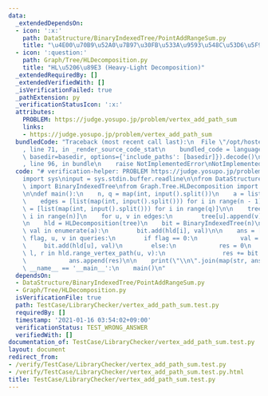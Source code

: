 ```yaml
---
data:
  _extendedDependsOn:
  - icon: ':x:'
    path: DataStructure/BinaryIndexedTree/PointAddRangeSum.py
    title: "\u4E00\u70B9\u52A0\u7B97\u30FB\u533A\u9593\u548C\u53D6\u5F97"
  - icon: ':question:'
    path: Graph/Tree/HLDecomposition.py
    title: "HL\u5206\u89E3 (Heavy-Light Decomposition)"
  _extendedRequiredBy: []
  _extendedVerifiedWith: []
  _isVerificationFailed: true
  _pathExtension: py
  _verificationStatusIcon: ':x:'
  attributes:
    PROBLEM: https://judge.yosupo.jp/problem/vertex_add_path_sum
    links:
    - https://judge.yosupo.jp/problem/vertex_add_path_sum
  bundledCode: "Traceback (most recent call last):\n  File \"/opt/hostedtoolcache/Python/3.9.1/x64/lib/python3.9/site-packages/onlinejudge_verify/documentation/build.py\"\
    , line 71, in _render_source_code_stat\n    bundled_code = language.bundle(stat.path,\
    \ basedir=basedir, options={'include_paths': [basedir]}).decode()\n  File \"/opt/hostedtoolcache/Python/3.9.1/x64/lib/python3.9/site-packages/onlinejudge_verify/languages/python.py\"\
    , line 96, in bundle\n    raise NotImplementedError\nNotImplementedError\n"
  code: "# verification-helper: PROBLEM https://judge.yosupo.jp/problem/vertex_add_path_sum\n\
    import sys\ninput = sys.stdin.buffer.readline\n\nfrom DataStructure.BinaryIndexedTree.PointAddRangeSum\
    \ import BinaryIndexedTree\nfrom Graph.Tree.HLDecomposition import HLDecomposition\n\
    \n\ndef main():\n    n, q = map(int, input().split())\n    a = list(map(int, input().split()))\n\
    \    edges = [list(map(int, input().split())) for i in range(n - 1)]\n    queries\
    \ = [list(map(int, input().split())) for i in range(q)]\n\n    tree = [[] for\
    \ i in range(n)]\n    for u, v in edges:\n        tree[u].append(v)\n        tree[v].append(u)\n\
    \n    hld = HLDecomposition(tree)\n    bit = BinaryIndexedTree(n)\n\n    for i,\
    \ val in enumerate(a):\n        bit.add(hld[i], val)\n\n    ans = []\n    for\
    \ flag, u, v in queries:\n        if flag == 0:\n            val = v\n       \
    \     bit.add(hld[u], val)\n        else:\n            res = 0\n            for\
    \ l, r in hld.range_vertex_path(u, v):\n                res += bit.sum(l, r)\n\
    \            ans.append(res)\n\n    print(\"\\n\".join(map(str, ans)))\n\n\nif\
    \ __name__ == '__main__':\n    main()\n"
  dependsOn:
  - DataStructure/BinaryIndexedTree/PointAddRangeSum.py
  - Graph/Tree/HLDecomposition.py
  isVerificationFile: true
  path: TestCase/LibraryChecker/vertex_add_path_sum.test.py
  requiredBy: []
  timestamp: '2021-01-16 03:54:02+09:00'
  verificationStatus: TEST_WRONG_ANSWER
  verifiedWith: []
documentation_of: TestCase/LibraryChecker/vertex_add_path_sum.test.py
layout: document
redirect_from:
- /verify/TestCase/LibraryChecker/vertex_add_path_sum.test.py
- /verify/TestCase/LibraryChecker/vertex_add_path_sum.test.py.html
title: TestCase/LibraryChecker/vertex_add_path_sum.test.py
---
```

